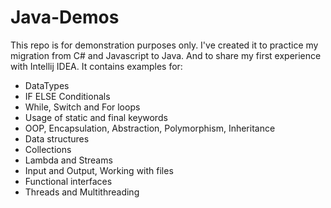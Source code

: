# Java-Demos
This repo is for demonstration purposes only. I've created it to practice my migration from C# and Javascript to Java. 
And to share my first experience with Intellij IDEA. It contains examples for:

- DataTypes
- IF ELSE Conditionals
- While, Switch and For loops
- Usage of static and final keywords
- OOP,  Encapsulation, Abstraction, Polymorphism, Inheritance
- Data structures
- Collections
- Lambda and Streams
- Input and Output, Working with files
- Functional interfaces
- Threads and Multithreading
